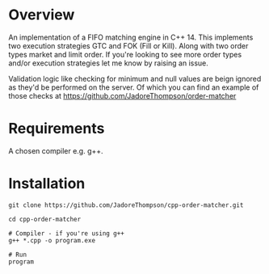 # **Overview**

An implementation of a FIFO matching engine in C++ 14. This implements two execution strategies GTC and FOK (Fill or Kill). Along with two order types market and limit order. If you're looking to see more order types and/or execution strategies let me know by raising an issue.

Validation logic like checking for minimum and null values are beign ignored as they'd be performed on the server. Of which you can find an example of those checks at https://github.com/JadoreThompson/order-matcher 

# **Requirements**

A chosen compiler e.g. g++.

# **Installation**

```
git clone https://github.com/JadoreThompson/cpp-order-matcher.git

cd cpp-order-matcher

# Compiler - if you're using g++
g++ *.cpp -o program.exe

# Run
program
```
